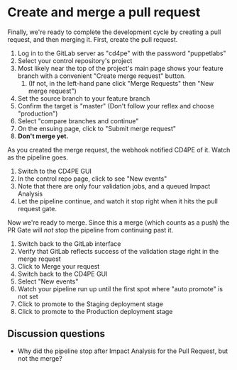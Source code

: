 # Create and merge a pull request

Finally, we're ready to complete the development cycle by creating a pull request, and then merging it.  First, create the pull request.

1. Log in to the GitLab server as "cd4pe" with the password "puppetlabs"
1. Select your control repository's project
1. Most likely near the top of the project's main page shows your feature branch with a convenient "Create merge request" button.
    1. (If not, in the left-hand pane click "Merge Requests" then "New merge request")
1. Set the source branch to your feature branch
1. Confirm the target is "master" (Don't follow your reflex and choose "production")
1. Select "compare branches and continue"
1. On the ensuing page, click to "Submit merge request"
1. **Don't merge yet.**

As you created the merge request, the webhook notified CD4PE of it.  Watch as the pipeline goes.

1. Switch to the CD4PE GUI
1. In the control repo page, click to see "New events"
1. Note that there are only four validation jobs, and a queued Impact Analysis
1. Let the pipeline continue, and watch it stop right when it hits the pull request gate.

Now we're ready to merge.  Since this a merge (which counts as a push) the PR Gate will *not* stop the pipeline from continuing past it.

1. Switch back to the GitLab interface
1. Verify that GitLab reflects success of the validation stage right in the merge request
1. Click to Merge your request
1. Switch back to the CD4PE GUI
1. Select "New events"
1. Watch your pipeline run up until the first spot where "auto promote" is not set
1. Click to promote to the Staging deployment stage
1. Click to promote to the Production deployment stage

## Discussion questions

* Why did the pipeline stop after Impact Analysis for the Pull Request, but not the merge?
